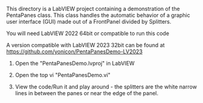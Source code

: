 This directory is a LabVIEW project containing a demonstration of the PentaPanes class. This class handles the automatic behavior of a graphic user interface (GUI) made out of a FrontPanel divided by Splitters.

You will need LabVIEW 2022 64bit or compatible to run this code

A version compatible with LabVIEW 2023 32bit can be found at https://github.com/yonicon/PentaPanesDemo-LV2023

  1. Open the "PentaPanesDemo.lvproj" in LabVIEW

  2. Open the top vi "PentaPanesDemo.vi"

  3. View the code/Run it and play around - the splitters are the white narrow lines in between the panes or near the edge of the panel.
